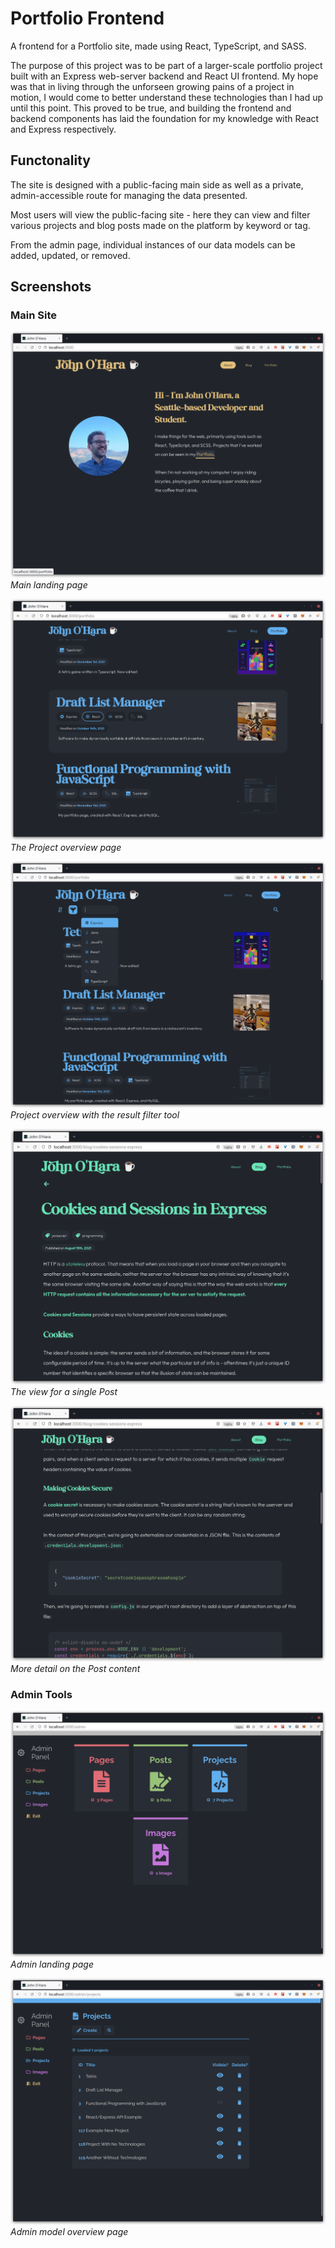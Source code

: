 # Portfolio Frontend

A frontend for a Portfolio site, made using React, TypeScript, and SASS.

The purpose of this project was to be part of a larger-scale portfolio project built with an Express web-server backend and React UI frontend. My hope was that in living through the unforseen growing pains of a project in motion, I would come to better understand these technologies than I had up until this point. This proved to be true, and building the frontend and backend components has laid the foundation for my knowledge with React and Express respectively.

## Functonality

The site is designed with a public-facing main side as well as a private, admin-accessible route for managing the data presented.

Most users will view the public-facing site - here they can view and filter various projects and blog posts made on the platform by keyword or tag.

From the admin page, individual instances of our data models can be added, updated, or removed. 


## Screenshots

### Main Site

![Main landing page.](screenshots/main-landing.png)
*Main landing page*

![Model overview.](screenshots/project-model-overview.png)
*The Project overview page*

![Model overview filtering.](screenshots/project-model-overview-filtering.png)
*Project overview with the result filter tool*

![Model view 1.](screenshots/model-view-1.png)
*The view for a single Post*

![Model view 2.](screenshots/model-view-2.png)
*More detail on the Post content*

### Admin Tools

![Admin landing page.](screenshots/admin-landing.png)
*Admin landing page*

![Admin model overview page.](screenshots/admin-model-overview.png)
*Admin model overview page*
